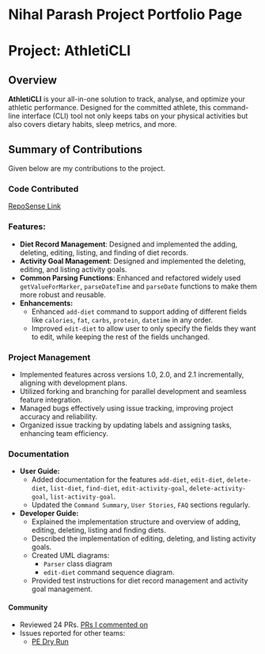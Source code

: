 # Nihal Parash Project Portfolio Page

# Project: AthletiCLI

## Overview

**AthletiCLI** is your all-in-one solution to track, analyse, and optimize your athletic performance. Designed for the
committed athlete, this command-line interface (CLI) tool not only keeps tabs on your physical activities but also
covers dietary habits, sleep metrics, and more.

## Summary of Contributions

Given below are my contributions to the project.

### Code Contributed

[RepoSense Link](https://nus-cs2113-ay2324s1.github.io/tp-dashboard/?search=nihalzp&sort=groupTitle&sortWithin=title&timeframe=commit&mergegroup=&groupSelect=groupByRepos&breakdown=true&checkedFileTypes=docs~functional-code~test-code&since=2023-09-22&tabOpen=true&tabType=authorship&tabAuthor=nihalzp&tabRepo=AY2324S1-CS2113-T17-1%2Ftp%5Bmaster%5D&authorshipIsMergeGroup=false&authorshipFileTypes=docs~functional-code~test-code&authorshipIsBinaryFileTypeChecked=false&authorshipIsIgnoredFilesChecked=false)

### Features:

* **Diet Record Management**: Designed and implemented the adding, deleting, editing, listing, and finding of diet
  records.
* **Activity Goal Management**: Designed and implemented the deleting, editing, and listing activity goals.
* **Common Parsing Functions**: Enhanced and refactored widely used `getValueForMarker`, `parseDateTime` and 
  `parseDate` functions to make 
  them more robust and reusable.
* **Enhancements:**
  - Enhanced `add-diet` command to support adding of different fields like `calories`, `fat`, `carbs`, `protein`, 
    `datetime` in any order.
  - Improved `edit-diet` to allow user to only specify the fields they want to edit, while keeping the rest of the 
    fields unchanged.

### Project Management

* Implemented features across versions 1.0, 2.0, and 2.1 incrementally, aligning with development plans.
* Utilized forking and branching for parallel development and seamless feature integration.
* Managed bugs effectively using issue tracking, improving project accuracy and reliability.
* Organized issue tracking by updating labels and assigning tasks, enhancing team efficiency.

### Documentation
* **User Guide:**
  * Added documentation for the features `add-diet`, `edit-diet`, `delete-diet`, `list-diet`, `find-diet`, 
    `edit-activity-goal`, `delete-activity-goal`, `list-activity-goal`.
  * Updated the `Command Summary`, `User Stories`, `FAQ` sections regularly.
* **Developer Guide:**
  * Explained the implementation structure and overview of adding, editing, deleting, listing and finding diets.
  * Described the implementation of editing, deleting, and listing activity goals.
  * Created UML diagrams: 
    - `Parser` class diagram
    - `edit-diet` command sequence diagram.
  * Provided test instructions for diet record management and activity goal management.

#### Community
* Reviewed 24 PRs. [PRs I commented on](https://github.com/AY2324S1-CS2113-T17-1/tp/pulls?q=commenter%3Anihalzp+is%3Apr+-author%3Anihalzp)
* Issues reported for other teams:
  * [PE Dry Run](https://github.com/AY2324S1-CS2113-W12-4/tp/issues?q=%5BPE-D%5D%5BTester+E%5D+)
